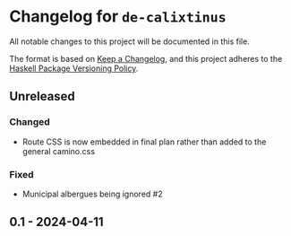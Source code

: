 # Changelog for `de-calixtinus`

All notable changes to this project will be documented in this file.

The format is based on [Keep a Changelog](https://keepachangelog.com/en/1.0.0/),
and this project adheres to the
[Haskell Package Versioning Policy](https://pvp.haskell.org/).

## Unreleased

### Changed

* Route CSS is now embedded in final plan rather than added to the general camino.css

### Fixed

* Municipal albergues being ignored #2

## 0.1 - 2024-04-11

